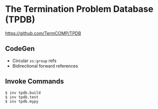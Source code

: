 # The Termination Problem Database (TPDB)

https://github.com/TermCOMP/TPDB

## CodeGen

- Circular `xs:group` refs
- Bidirectional forward references

## Invoke Commands

```console
$ inv tpdb.build
$ inv tpdb.test
$ inv tpdb.mypy
```
